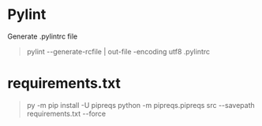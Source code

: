 # Pylint
Generate .pylintrc file
> pylint --generate-rcfile | out-file -encoding utf8 .pylintrc

# requirements.txt
> py -m pip install -U pipreqs
> python -m  pipreqs.pipreqs src --savepath requirements.txt --force
> 